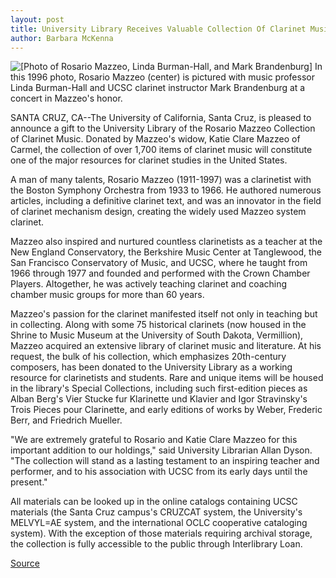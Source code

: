 ```yaml
---
layout: post
title: University Library Receives Valuable Collection Of Clarinet Music
author: Barbara McKenna
---
```


![\[Photo of Rosario Mazzeo, Linda Burman-Hall, and Mark Brandenburg\]][1] In this 1996 photo, Rosario Mazzeo (center) is pictured with music professor Linda Burman-Hall and UCSC clarinet instructor Mark Brandenburg at a concert in Mazzeo's honor.

SANTA CRUZ, CA--The University of California, Santa Cruz, is pleased to announce a gift to the University Library of the Rosario Mazzeo Collection of Clarinet Music. Donated by Mazzeo's widow, Katie Clare Mazzeo of Carmel, the collection of over 1,700 items of clarinet music will constitute one of the major resources for clarinet studies in the United States.

A man of many talents, Rosario Mazzeo (1911-1997) was a clarinetist with the Boston Symphony Orchestra from 1933 to 1966. He authored numerous articles, including a definitive clarinet text, and was an innovator in the field of clarinet mechanism design, creating the widely used Mazzeo system clarinet.

Mazzeo also inspired and nurtured countless clarinetists as a teacher at the New England Conservatory, the Berkshire Music Center at Tanglewood, the San Francisco Conservatory of Music, and UCSC, where he taught from 1966 through 1977 and founded and performed with the Crown Chamber Players. Altogether, he was actively teaching clarinet and coaching chamber music groups for more than 60 years.

Mazzeo's passion for the clarinet manifested itself not only in teaching but in collecting. Along with some 75 historical clarinets (now housed in the Shrine to Music Museum at the University of South Dakota, Vermillion), Mazzeo acquired an extensive library of clarinet music and literature. At his request, the bulk of his collection, which emphasizes 20th-century composers, has been donated to the University Library as a working resource for clarinetists and students. Rare and unique items will be housed in the library's Special Collections, including such first-edition pieces as Alban Berg's Vier Stucke fur Klarinette und Klavier and Igor Stravinsky's Trois Pieces pour Clarinette, and early editions of works by Weber, Frederic Berr, and Friedrich Mueller.

"We are extremely grateful to Rosario and Katie Clare Mazzeo for this important addition to our holdings," said University Librarian Allan Dyson. "The collection will stand as a lasting testament to an inspiring teacher and performer, and to his association with UCSC from its early days until the present."

All materials can be looked up in the online catalogs containing UCSC materials (the Santa Cruz campus's CRUZCAT system, the University's MELVYL=AE system, and the international OCLC cooperative cataloging system). With the exception of those materials requiring archival storage, the collection is fully accessible to the public through Interlibrary Loan.

[1]: http://www1.ucsc.edu/oncampus/currents/97-98/art/mazzeo_rosario.98-05-25.gif

[Source](http://www1.ucsc.edu/news_events/press_releases/archive/97-98/05-98/052698-University_library_.html "Permalink to 052698-University_library_")
